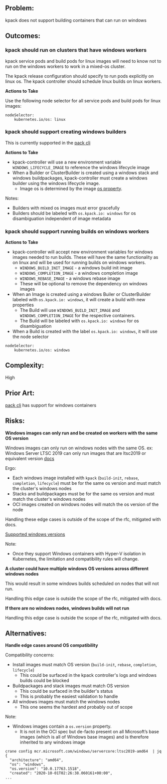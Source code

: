 ## Problem:

kpack does not support building containers that can run on windows

## Outcomes:

### kpack should run on clusters that have windows workers

kpack service pods and build pods for linux images will need to know not to run on the windows workers to work in a mixed-os cluster.

The kpack release configuration should specify to run pods explicitly on linux os.
The kpack controller should schedule linux builds on linux workers.

**Actions to Take**

Use the following node selector for all service pods and build pods for linux images:

```
nodeSelector:
    kubernetes.io/os: linux
```

### kpack should support creating windows builders

This is currently supported in the [pack cli](https://github.com/buildpacks/pack/issues/469)

**Actions to Take**

- kpack-controller will use a new environment variable `WINDOWS_LIFECYCLE_IMAGE` to reference the windows lifecycle image
- When a Builder or ClusterBuilder is created using a windows stack and windows buildpackages, kpack-controller must create a windows builder using the windows lifecycle image.
    - Image os is determined by the image [os property](https://github.com/opencontainers/image-spec/blob/master/config.md#:~:text=os%20string).

Notes:

- Builders with mixed os images must error gracefully
- Builders should be labeled with `os.kpack.io: windows` for os disambiguation independent of image metadata

### kpack should support running builds on windows workers

**Actions to Take**

- kpack-controller will accept new environment variables for windows images needed to run builds. These will have the same functionality as on linux and will be used for running builds on windows workers.
    - `WINDOWS_BUILD_INIT_IMAGE` - a windows build init image
    - `WINDOWS_COMPLETION_IMAGE` - a windows completion image
    - `WINDOWS_REBASE_IMAGE` - a windows rebase image
    - These will be optional to remove the dependency on windows images
- When an Image is created using a windows Builer or ClusterBuilder labeled with `os.kpack.io: windows`, it will create a build with new properties
    - The Build will use `WINDOWS_BUILD_INIT_IMAGE` and `WINDOWS_COMPLETION_IMAGE` for the respective containers.
    - The Build will be labeled with `os.kpack.io: windows` for os disambiguation
 - When a Build is created with the label `os.kpack.io: windows`, it will use the node selector

 ```
 nodeSelector:
     kubernetes.io/os: windows
 ```

## Complexity:

High

## Prior Art:

[pack cli](https://github.com/buildpacks/pack) has support for windows containers

## Risks:

**Windows images can only run and be created on workers with the same OS version**

Windows images can only run on windows nodes with the same OS. ex: Windows Server LTSC 2019 can only run images that are ltsc2019 or equivalent version [docs](https://docs.microsoft.com/en-us/virtualization/windowscontainers/deploy-containers/version-compatibility?tabs=windows-server-2019%2Cwindows-10-20H2#:~:text=Supports%20process%20isolation)

Ergo:

- Each windows image installed with `kpack` (`build-init`, `rebase`, `completion`, `lifecycle`) must be for the same os version and must match the cluster's windows nodes
- Stacks and buildpackages must be for the same os version and must match the cluster's windows nodes
- OCI images created on windows nodes will match the os version of the node

Handling these edge cases is outside of the scope of the rfc, mitigated with docs.

[Supported windows versions](https://kubernetes.io/docs/setup/production-environment/windows/intro-windows-in-kubernetes/#windows-os-version-support)

Note:
- Once they support Windows containers with Hyper-V isolation in Kubernetes, the limitation and compatibility rules will change.

**A cluster could have multiple windows OS versions across different windows nodes**

This would result in some windows builds scheduled on nodes that will not run.

Handling this edge case is outside the scope of the rfc, mitigated with docs.

**If there are no windows nodes, windows builds will not run**

Handling this edge case is outside the scope of the rfc, mitigated with docs.

## Alternatives:

**Handle edge cases around OS compatibility**

Compatibility concerns:
- Install images must match OS version (`build-init`, `rebase`, `completion`, `lifecycle`)
    - This could be surfaced in the kpack controller's logs and windows builds could be blocked
- Buildpackages and stack images must match OS version
    - This could be surfaced in the builder's status
    - This is probably the easiest validation to handle
- All windows images must match the windows nodes
    - This one seems the hardest and probably out of scope

Note:
- Windows images contain a `os.version` property.
    - It is not in the OCI spec but de-facto present on all Microsoft’s base images (which is all of Windows base images) and is therefore inherited to any windows image

```
crane config mcr.microsoft.com/windows/servercore:ltsc2019-amd64  | jq
{
  "architecture": "amd64",
  "os": "windows",
  "os.version": "10.0.17763.1518",
  "created": "2020-10-01T02:26:38.060161+00:00",
...
```
